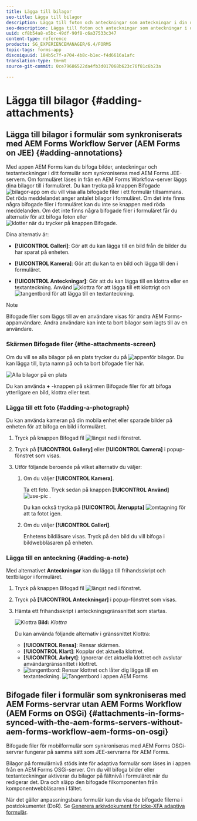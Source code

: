 ```yaml
---
title: Lägga till bilagor
seo-title: Lägga till bilagor
description: Lägga till foton och anteckningar som anteckningar i din uppgift i appen AEM Forms
seo-description: Lägga till foton och anteckningar som anteckningar i din uppgift i appen AEM Forms
uuid: cf8b54a8-e5bc-49df-90f8-c6a37533c347
content-type: reference
products: SG_EXPERIENCEMANAGER/6.4/FORMS
topic-tags: forms-app
discoiquuid: 184b5c7f-a704-4b8c-b1ec-f4d6616a1afc
translation-type: tm+mt
source-git-commit: 0ce79686522da4fb3d017068b623c76f81c6b23a

---
```



# Lägga till bilagor {#adding-attachments}

## Lägga till bilagor i formulär som synkroniserats med AEM Forms Workflow Server (AEM Forms on JEE) {#adding-annotations}

Med appen AEM Forms kan du bifoga bilder, anteckningar och textanteckningar i ditt formulär som synkroniseras med AEM Forms JEE-servern. Om formuläret läses in från en AEM Forms Workflow-server läggs dina bilagor till i formuläret. Du kan trycka på knappen Bifogade ![bilagor-app](assets/attachments-app.png) om du vill visa alla bifogade filer i ett formulär tillsammans. Det röda meddelandet anger antalet bilagor i formuläret. Om det inte finns några bifogade filer i formuläret kan du inte se knappen med röda meddelanden. Om det inte finns några bifogade filer i formuläret får du alternativ för att bifoga foton eller ![klotter när du trycker på knappen Bifogade](assets/attch.png).

Dina alternativ är:

* **[!UICONTROL Galleri]**: Gör att du kan lägga till en bild från de bilder du har sparat på enheten.

* **[!UICONTROL Kamera]**: Gör att du kan ta en bild och lägga till den i formuläret.

* **[!UICONTROL Anteckningar]**: Gör att du kan lägga till en klottra eller en textanteckning. Använd ![klottra](assets/scribble.png) för att lägga till ett klottrigt och ![tangentbord](assets/keyboard.png) för att lägga till en textanteckning.

>[!NOTE]
>
>Bifogade filer som läggs till av en användare visas för andra AEM Forms-appanvändare. Andra användare kan inte ta bort bilagor som lagts till av en användare.


### Skärmen Bifogade filer {#the-attachments-screen}

Om du vill se alla bilagor på en plats trycker du på ![appen](assets/attachments-app.png)för bilagor. Du kan lägga till, byta namn på och ta bort bifogade filer här.

![Alla bilagor på en plats](assets/attachments-screen.png)

Du kan använda **+** -knappen på skärmen Bifogade filer för att bifoga ytterligare en bild, klottra eller text.

### Lägga till ett foto {#adding-a-photograph}

Du kan använda kameran på din mobila enhet eller sparade bilder på enheten för att bifoga en bild i formuläret.

1. Tryck på knappen Bifogad fil ![längst ned](assets/attch.png) i fönstret.
1. Tryck på **[!UICONTROL Gallery]** eller **[!UICONTROL Camera]** i popup-fönstret som visas.
1. Utför följande beroende på vilket alternativ du väljer:

   1. Om du väljer **[!UICONTROL Kamera]**.

      Ta ett foto. Tryck sedan på knappen **[!UICONTROL Använd]** ![use-pic](assets/use-pic.png) .

      Du kan också trycka på **[!UICONTROL Återuppta]** ![omtagning](assets/retake.png) för att ta fotot igen.

   1. Om du väljer **[!UICONTROL Galleri]**.

      Enhetens bildläsare visas. Tryck på den bild du vill bifoga i bildwebbläsaren på enheten.

### Lägga till en anteckning {#adding-a-note}

Med alternativet **Anteckningar** kan du lägga till frihandsskript och textbilagor i formuläret.

1. Tryck på knappen Bifogad fil ![längst ned](assets/attch.png) i fönstret.
1. Tryck på **[!UICONTROL Anteckningar]** i popup-fönstret som visas.
1. Hämta ett frihandsskript i anteckningsgränssnittet som startas.

   ![Klottra](assets/scribble-ui.png)
   **Bild:** *Klottra*

   Du kan använda följande alternativ i gränssnittet Klottra:

   * **[!UICONTROL Rensa]**: Rensar skärmen.
   * **[!UICONTROL Klart]**: Kopplar det aktuella klottret.
   * **[!UICONTROL Avbryt]**: Ignorerar det aktuella klottret och avslutar användargränssnittet i klottret.
   * ![tangentbord](assets/keyboard.png): Rensar klottret och låter dig lägga till en textanteckning.
   ![Tangentbord i appen AEM Forms](assets/keyboard-inapp.png)

## Bifogade filer i formulär som synkroniseras med AEM Forms-servrar utan AEM Forms Workflow (AEM Forms on OSGi) {#attachments-in-forms-synced-with-the-aem-forms-servers-without-aem-forms-workflow-aem-forms-on-osgi}

Bifogade filer för mobilformulär som synkroniseras med AEM Forms OSGi-servrar fungerar på samma sätt som JEE-servrarna för AEM Forms.

Bilagor på formulärnivå stöds inte för adaptiva formulär som läses in i appen från en AEM Forms OSGi-server. Om du vill bifoga bilder eller textanteckningar aktiverar du bilagor på fältnivå i formuläret när du redigerar det. Dra och släpp den bifogade filkomponenten från komponentwebbläsaren i fältet.

När det gäller anpassningsbara formulär kan du visa de bifogade filerna i postdokumentet (DoR). Se [Generera arkivdokument för icke-XFA adaptiva formulär](/help/forms/using/generate-document-of-record-for-non-xfa-based-adaptive-forms.md).
